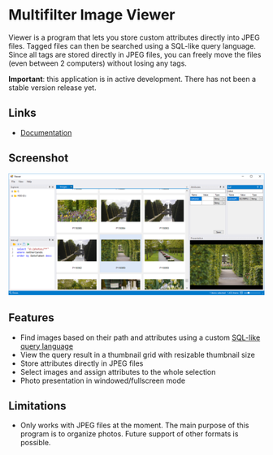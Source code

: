 # Multifilter Image Viewer

Viewer is a program that lets you store custom attributes directly into JPEG files. Tagged files can then be searched using a SQL-like query language. Since all tags are stored directly in JPEG files, you can freely move the files (even between 2 computers) without losing any tags.

**Important**: this application is in active development. There has not been a stable version release yet.

## Links

- [Documentation](https://trylock.github.io/viewer)

## Screenshot

![Overview](docs/images/overview.png)

## Features

- Find images based on their path and attributes using a custom [SQL-like query language](https://trylock.github.io/viewer/articles/user/query.html)
- View the query result in a thumbnail grid with resizable thumbnail size
- Store attributes directly in JPEG files
- Select images and assign attributes to the whole selection
- Photo presentation in windowed/fullscreen mode

## Limitations

- Only works with JPEG files at the moment. The main purpose of this program is to organize photos. Future support of other formats is possible. 